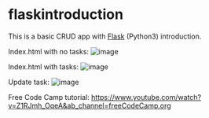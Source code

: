 # flaskintroduction
This is a basic CRUD app with [Flask](https://flask.palletsprojects.com/en/2.2.x/) (Python3) introduction. 

Index.html with no tasks:
![image](https://user-images.githubusercontent.com/57667851/232605052-709f9522-9270-42fc-b435-fe8c49648d46.png)

Index.html with tasks:
![image](https://user-images.githubusercontent.com/57667851/232605316-84512e89-bb7f-4a40-98b6-b3b77ca8771e.png)

Update task:
![image](https://user-images.githubusercontent.com/57667851/232605413-8ea12225-8514-404c-a0c7-54015dbd348c.png)



Free Code Camp tutorial: https://www.youtube.com/watch?v=Z1RJmh_OqeA&ab_channel=freeCodeCamp.org 

